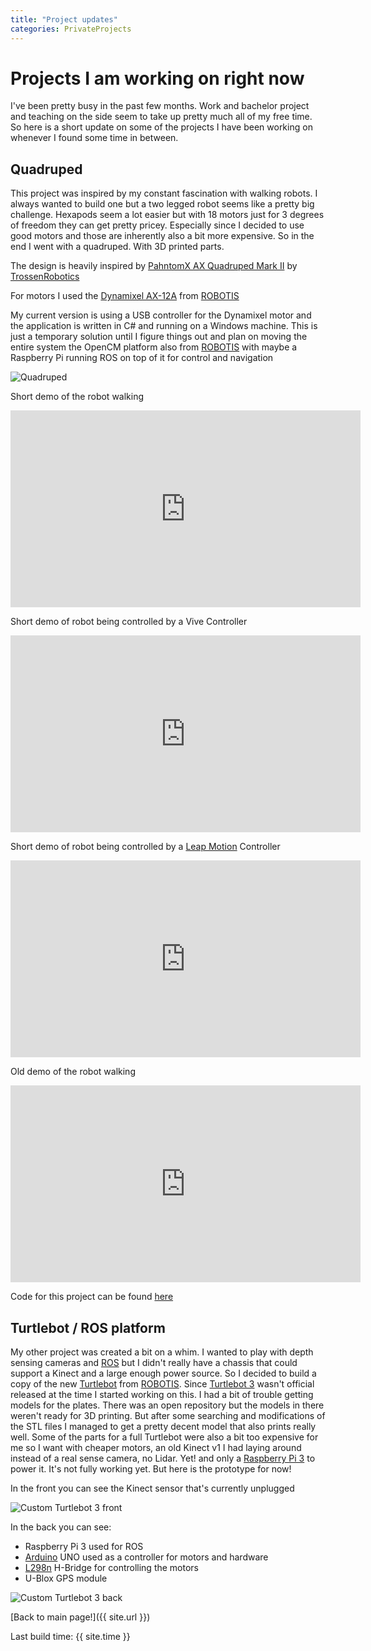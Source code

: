 ```yaml
---
title: "Project updates"
categories: PrivateProjects
---
```


# Projects I am working on right now

I've been pretty busy in the past few months. Work and bachelor project and teaching on the side seem to take up pretty much all of my free time. So here is a short update on some of the projects I have been working on whenever I found some time in between.

## Quadruped

This project was inspired by my constant fascination with walking robots. I always wanted to build one but a two legged robot seems like a pretty big challenge. Hexapods seem a lot easier but with 18 motors just for 3 degrees of freedom they can get pretty pricey. Especially since I decided to use good motors and those are inherently also a bit more expensive. So in the end I went with a quadruped. With 3D printed parts.

The design is heavily inspired by [PahntomX AX Quadruped Mark II](http://www.trossenrobotics.com/p/PhantomX-AX-12-Quadruped.aspx) by [TrossenRobotics](http://www.trossenrobotics.com/)

For motors I used the [Dynamixel AX-12A](http://www.robotis.us/ax-12a/) from [ROBOTIS][2]

My current version is using a USB controller for the Dynamixel motor and the application is written in C# and running on a Windows machine. This is just a temporary solution until I figure things out and plan on moving the entire system the OpenCM platform also from [ROBOTIS][2] with maybe a Raspberry Pi running ROS on top of it for control and navigation 

![Quadruped]({{site.url}}/images/PrivateProjects/quadruped_simple_image.jpg)

Short demo of the robot walking

<iframe width="560" height="315" src="https://www.youtube.com/embed/A0_89ODIW2Q" frameborder="0" allowfullscreen></iframe>

Short demo of robot being controlled by a Vive Controller

<iframe width="560" height="315" src="https://www.youtube.com/embed/AjRtbsR_hW8" frameborder="0" allowfullscreen></iframe>

Short demo of robot being controlled by a [Leap Motion](https://www.leapmotion.com/) Controller

<iframe width="560" height="315" src="https://www.youtube.com/embed/XQNM-JmyYfI" frameborder="0" allowfullscreen></iframe>

Old demo of the robot walking

<iframe width="560" height="315" src="https://www.youtube.com/embed/n6QkdBZH_nw" frameborder="0" allowfullscreen></iframe>

Code for this project can be found [here](https://github.com/dmweis/DynamixelServo)

## Turtlebot / ROS platform

My other project was created a bit on a whim. I wanted to play with depth sensing cameras and [ROS][1] but I didn't really have a chassis that could support a Kinect and a large enough power source. So I decided to build a copy of the new [Turtlebot][3] from [ROBOTIS][2].
Since [Turtlebot 3](http://turtlebot3.robotis.com/en/latest/) wasn't official released at the time I started working on this. I had a bit of trouble getting models for the plates. There was an open repository but the models in there weren't ready for 3D printing. But after some searching and modifications of the STL files I managed to get a pretty decent model that also prints really well. Some of the parts for a full Turtlebot were also a bit too expensive for me so I want with cheaper motors, an old Kinect v1 I had laying around instead of a real sense camera, no Lidar. Yet! and only a [Raspberry Pi 3](https://www.raspberrypi.org/) to power it. It's not fully working yet. But here is the prototype for now!

In the front you can see the Kinect sensor that's currently unplugged

![Custom Turtlebot 3 front]({{site.url}}/images/PrivateProjects/turtlebot_front.jpg)

In the back you can see:

- Raspberry Pi 3 used for ROS
- [Arduino](https://www.arduino.cc/) UNO used as a controller for motors and hardware
- [L298n](https://www.sparkfun.com/datasheets/Robotics/L298_H_Bridge.pdf) H-Bridge for controlling the motors
- U-Blox GPS module

![Custom Turtlebot 3 back]({{site.url}}/images/PrivateProjects/turtlebot_back.jpg)

[Back to main page!]({{ site.url }})

Last build time: {{ site.time }}

[1]:http://www.ros.org/
[2]:http://www.robotis.us/
[3]:http://www.turtlebot.com/
